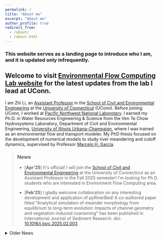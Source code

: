 ```yaml
---
permalink: /
title: "About me"
excerpt: "About me"
author_profile: true
redirect_from: 
  - /about/
  - /about.html
---
```


### This website serves as a landing page to introduce who I am, and it is updated only infrequently.

## Welcome to visit [Environmental Flow Computing Lab website](https://environmentalflowlab.engineering.uconn.edu/) for the latest updates from the lab I lead at UConn.

I am Zhi Li, an [Assistant Professor](https://cee.engr.uconn.edu/people/zhi-li) in the [School of Civil and Environmental Engineering](https://cee.engr.uconn.edu/) at the [University of Connecticut](https://uconn.edu/) (UConn). Before joining UConn, I worked at [Pacific Northwest National Laborotary](https://www.pnnl.gov/). I earned my Ph.D. in Water Resources Engineering & Science from the Ven Te Chow Hydrosystems Laboratory, Department of Civil and Environmental Engineering, [University of Illinois Urbana-Champaign](https://illinois.edu/), where I was trained as an environmental flow and transport modeler. My PhD thesis focused on the development of numerical models to study river meandering and cutoff dynamics, supervised by Professor [Marcelo H. García](https://cee.illinois.edu/directory/profile/mhgarcia). 

> ### News
>  - [**Apr'25**] It's official! I will join the [School of Civil and Environmental Engineering](https://cee.engr.uconn.edu/) at the University of Connecticut as an Assistant Professor in the Fall 2025 semester! I'm looking for Ph.D. students who are interested in Environment Flow Computing area. 
>
>  - [**Feb'25**] I gladly welcome collaboration on any interesting development and application of pyRiverBed! A co-authored paper titled "Analytical simulation of meander morphology from equilibrium to long-term evolution: Impacts of channel geometry and vegetation-induced coarsening" has been published in International Journal of Sediment Research. doi: [10.1016/j.ijsrc.2025.02.003](https://doi.org/10.1016/j.ijsrc.2025.02.003)


<details>
  <summary>Older News</summary>`

<ul>
  <li>[<b>Dec'24</b>] Chaired the H41-43A and H51K hydrologic modeling sessions in AGU24 December 9-13 in Washington DC. </li>
  <li>[<b>Nov'24</b>] Project approved! Co-leading the project "Improving Advanced Terrestrial Simulator (ATS) model data managing and archiving standards", as one of the 2024 ESS-DIVE Partner Projects. </li>
  <li>[<b>Nov'24</b>] Pre-print available online, "Unveiling the Stochasticity of Bank Erosion: A Hybrid Deterministic and Stochastic Modeling Approach", doi: 10.22541/essoar.173152946.64602365/v1 </li>
  <li>[<b>Oct'24</b>] A poster titled "Integrating ELM-BGC Carbon Cycling with ATS-PFLOTRAN Hydro-Biogeochemical Modeling in a Wildfire-Impacted Pacific Northwest Watershed" has been presented in The 25th Conference on Computational Methods in Water Resources in Tucson, AZ. </li>
  <li>[<b>Sep'24</b>] A co-authored paper titled "Impact of topography and climate on post-fire vegetation recovery across different burn severity and land cover types through random forest" has been published in Ecological Informatics. doi: 10.1016/j.ecoinf.2024.102757 </li>
  <li>[<b>Jun'24</b>] A co-authored paper titled "Integrated Effects of Site Hydrology and Vegetation on Exchange Fluxes and Nutrient Cycling at a Coastal Terrestrial-Aquatic Interface" has been published in Water Resouces Research. doi: 10.1029/2023WR035580 </li>
  <li>[<b>Dec'23</b>] Co-convened the GC51R Wildfire Impacts session and presented the poster titled "Modeling the fates of pyrogenic carbon in the wildfire-impacted Pacific Northwest watersheds" in AGU Fall Meeting 2023 in San Francisco, CA. </li>
  <li>[<b>Sep'23</b>] The preprint of a first-author paper titled "Evaluating the effects of burn severity and precipitation on post-fire watershed responses using distributed hydrologic models" has been published in ESS Open Archive. doi: 10.22541/essoar.170224575.51711472/v1 </li>
  <li>[<b>Sep'23</b>] A co-authored paper titled "A hydrogeophysical framework to assess infiltration during a simulated ecosystem-scale flooding experiment" has been published in the Journal of Hydrology. doi: 10.1016/j.jhydrol.2023.130243 </li>
  <li>[<b>Aug'23</b>] A first-author paper titled "High-resolution modeling of meander neck cutoffs: laboratory and field scales" has been published in Frontiers in Earth Science. doi: 10.3389/feart.2023.1208782 </li>
  <li>[<b>May'23</b>] A poster titled "Watershed hydrologic and biogeochemical responses to wildfires in the Pacific Northwest" has been presented in 2023 ESS PI meeting in Bethesda, MD. </li>
  <li>[<b>Dec'22</b>] A poster titled "Evaluating the transport of wildfire-induced pyrogenic nutrients in a grassland-shrub dominant watershed using a high-res numerical model" has been presented in AGU Fall Meeting 2022. </li>
  <li>[<b>Dec'22</b>] A poster titled "Obtaining synthetic riverbed topography of meandering rivers from satellite imagery: a case study of the Tallahatchie River, Mississippi" has been presented in AGU Fall Meeting 2022. </li>
  <li>[<b>Mar'22</b>] I start working as a Postdoctoral Research Associate at Pacific Northwest National Laboratory (PNNL). </li>
  <li>[<b>Feb'22</b>] I successfully defended my doctoral thesis. </li>
  <li>[<b>Fall'21</b>] Paper accepted! Our paper titled "Impact of Lake Michigan Water Level Rise on Complex Bidirectional Flow in the Chicago Area Waterway System (CAWS)" has been accpeted for publication in the Journal of Great Lakes Research. doi: 10.1016/j.jglr.2021.10.008 </li>
  <li>[<b>Fall'21</b>] A co-authored abstract titled "An integrated river planform and sandbar detection tool based on Google Earth Engine and its application in the Yazoo-Mississippi Delta with high-resolution satellite images" has been accepted by AGU Fall Meeting 2021. Paper Number: H15M-1191. </li>
  <li>[<b>Spring'21</b>] Obtained the Graduate College Mentoring Certificate, "In recognition of completion of the Illinois Graduate Mentoring Program". </li>
  <li>[<b>Spring'21</b>] The pyRiverBed paper has been accepted for publication in Computers & Geosciences. doi: 10.1016/j.cageo.2021.104755 </li>
</ul>  

</details>
